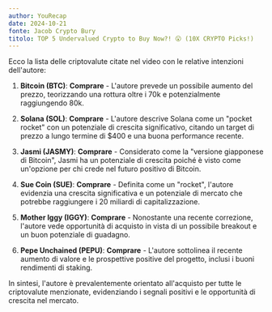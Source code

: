 ```yaml
---
author: YouRecap
date: 2024-10-21
fonte: Jacob Crypto Bury
titolo: TOP 5 Undervalued Crypto to Buy Now?! 😮 (10X CRYPTO Picks!)
---
```


Ecco la lista delle criptovalute citate nel video con le relative intenzioni dell'autore:

1. **Bitcoin (BTC)**: **Comprare** - L'autore prevede un possibile aumento del prezzo, teorizzando una rottura oltre i 70k e potenzialmente raggiungendo 80k.

2. **Solana (SOL)**: **Comprare** - L'autore descrive Solana come un "pocket rocket" con un potenziale di crescita significativo, citando un target di prezzo a lungo termine di $400 e una buona performance recente.

3. **Jasmi (JASMY)**: **Comprare** - Considerato come la "versione giapponese di Bitcoin", Jasmi ha un potenziale di crescita poiché è visto come un'opzione per chi crede nel futuro positivo di Bitcoin.

4. **Sue Coin (SUE)**: **Comprare** - Definita come un "rocket", l'autore evidenzia una crescita significativa e un potenziale di mercato che potrebbe raggiungere i 20 miliardi di capitalizzazione.

5. **Mother Iggy (IGGY)**: **Comprare** - Nonostante una recente correzione, l'autore vede opportunità di acquisto in vista di un possibile breakout e un buon potenziale di guadagno.

6. **Pepe Unchained (PEPU)**: **Comprare** - L'autore sottolinea il recente aumento di valore e le prospettive positive del progetto, inclusi i buoni rendimenti di staking.

In sintesi, l'autore è prevalentemente orientato all'acquisto per tutte le criptovalute menzionate, evidenziando i segnali positivi e le opportunità di crescita nel mercato.
